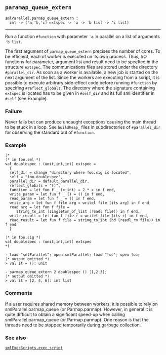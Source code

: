 ## `paramap_queue_extern`

``` hol4
smlParallel.parmap_queue_extern :
  int -> ('a,'b,'c) extspec -> 'a -> 'b list -> 'c list)
```

------------------------------------------------------------------------

Run a function `#function` with parameter `'a` in parallel on a list of
arguments `'b list`.

The first argument of `parmap_queue_extern` precises the number of
cores. To be efficient, each of worker is executed on its own process.
Thus, I/O functions for parameter, argument list and result need to be
specfied in the structure `extspec`. The communications files are stored
under the directory `#parallel_dir`. As soon as a worker is available, a
new job is started on the next argument of the list. Since the workers
are executing from a script, it is possible to execute arbitrary
side-effect code before running `#function` by specifing
`#reflect_globals`. The directory where the signature containing
`extspec` is located has to be given in `#self_dir` and its full sml
identifier in `#self` (see Example).

### Failure

Never fails but can produce uncaught exceptions causing the main thread
to be stuck in a loop. See `buildheap_` files in subdirectories of
`#parallel_dir` for observing the standard out of `#function`.

### Example

``` hol4
(*
(* in foo.sml *)
val doublespec : (unit,int,int) extspec =
  {
  self_dir = change "directory where foo.sig is located",
  self = "foo.doublespec",
  parallel_dir = default_parallel_dir,
  reflect_globals = "()",
  function = let fun f _ (x:int) = 2 * x in f end,
  write_param = let fun f _ () = () in f end,
  read_param = let fun f _ = () in f end,
  write_arg = let fun f file arg = writel file [its arg] in f end,
  read_arg = let fun f file =
     string_to_int (singleton_of_list (readl file)) in f end,
  write_result = let fun f file r = writel file [its r] in f end,
  read_result = let fun f file = string_to_int (hd (readl_rm file)) in f end
  }

(* in foo.sig *)
val doublespec : (unit,int,int) extspec
*)

- load "smlParallel"; open smlParallel; load "foo"; open foo;
(* output omitted *)
> val it = (): unit

- parmap_queue_extern 2 doublespec () [1,2,3];
(* output omitted *)
> val it = [2, 4, 6]: int list
```

### Comments

If a user requires shared memory between workers, it is possible to rely
on smlParallel.parmap_queue (or Parmap.parmap). However, in general it
is quite difficult to obtain a significant speed-up when calling
smlParallel.parmap_queue (or Parmap.parmap). One reason is that the
threads need to be stopped temporarily during garbage collection.

### See also

[`smlExecScripts.exec_script`](#smlExecScripts.exec_script)
